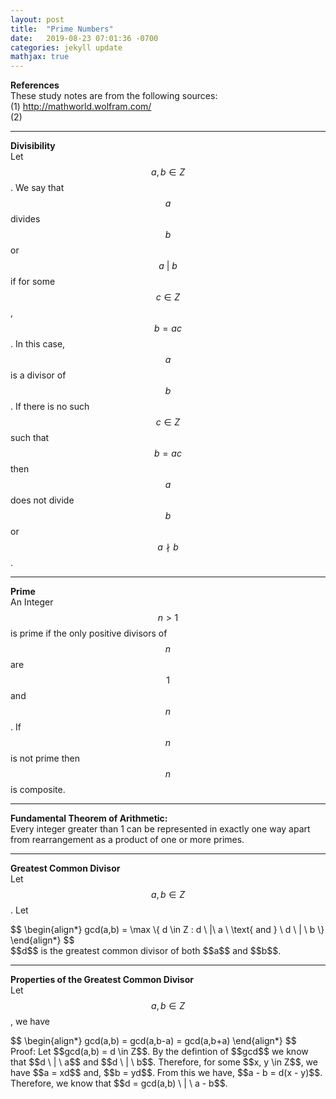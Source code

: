 ```yaml
---
layout: post
title:  "Prime Numbers"
date:   2019-08-23 07:01:36 -0700
categories: jekyll update
mathjax: true
---
```


<b>References</b><br>
These study notes are from the following sources: <br>
(1) http://mathworld.wolfram.com/ <br>
(2)
<hr>

<b>Divisibility</b><br>
Let $$a,b \in Z$$. We say that $$a$$ divides $$b$$ or $$a \ | \ b$$ if for some $$c \in Z$$, $$b = ac$$. In this case, $$a$$ is a divisor of $$b$$. If there is no such $$c \in Z$$ such that $$b = ac$$ then $$a$$ does not divide $$b$$ or $$a \nmid b$$.
<hr>

<b>Prime</b><br>
An Integer $$n > 1$$ is prime if the only positive divisors of $$n$$ are $$1$$ and $$n$$. If $$n$$ is not prime then $$n$$ is composite.
<hr>

<b>Fundamental Theorem of Arithmetic:</b><br> 
Every integer greater than 1 can be represented in exactly one way apart from rearrangement as a product of one or more primes.
<hr>

<b>Greatest Common Divisor</b><br>
Let $$a, b \in Z$$. Let 
<div center>
$$
\begin{align*}
gcd(a,b) = \max \{ d \in Z : d \ |\  a \ \text{ and } \ d \ | \ b \}
\end{align*}
$$
</div>
$$d$$ is the greatest common divisor of both $$a$$ and $$b$$.
<hr>

<b>Properties of the Greatest Common Divisor</b><br>
Let $$a, b \in Z$$, we have
<div center>
$$
\begin{align*}
gcd(a,b) = gcd(a,b-a) = gcd(a,b+a)
\end{align*}
$$
</div>
Proof: Let $$gcd(a,b) = d \in Z$$. By the defintion of $$gcd$$ we know that $$d \ | \ a$$ and $$d \ | \ b$$. Therefore, for some $$x, y \in Z$$, we have $$a = xd$$ and, $$b = yd$$. From this we have, $$a - b = d(x - y)$$. Therefore, we know that $$d = gcd(a,b) \ | \ a - b$$. 









